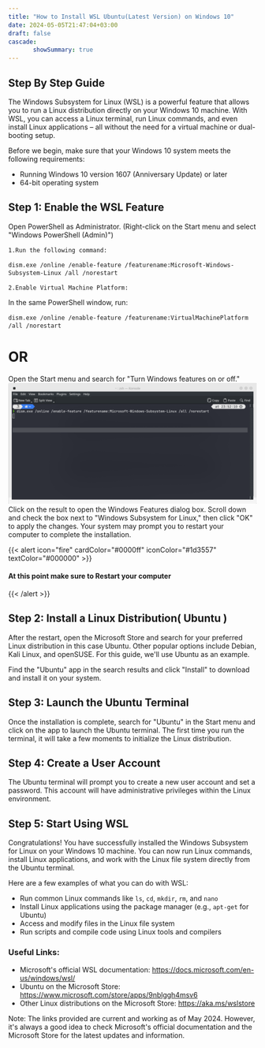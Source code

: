 ```yaml
---
title: "How to Install WSL Ubuntu(Latest Version) on Windows 10"
date: 2024-05-05T21:47:04+03:00
draft: false
cascade: 
       showSummary: true
---
```

## Step By Step Guide

The Windows Subsystem for Linux (WSL) is a powerful feature that allows you to run a Linux distribution directly on your Windows 10 machine. With WSL, you can access a Linux terminal, run Linux commands, and even install Linux applications – all without the need for a virtual machine or dual-booting setup.

Before we begin, make sure that your Windows 10 system meets the following requirements:

- Running Windows 10 version 1607 (Anniversary Update) or later
- 64-bit operating system



## Step 1: Enable the WSL Feature
Open PowerShell as Administrator. (Right-click on the Start menu and select "Windows PowerShell (Admin)")

    1.Run the following command:
```console
dism.exe /online /enable-feature /featurename:Microsoft-Windows-Subsystem-Linux /all /norestart
```
    2.Enable Virtual Machine Platform:
In the same PowerShell window, run:
```console
dism.exe /online /enable-feature /featurename:VirtualMachinePlatform /all /norestart
```


# OR

Open the Start menu and search for "Turn Windows features on or off."
![](enable.png) 
 Click on the result to open the Windows Features dialog box. Scroll down and check the box next to "Windows Subsystem for Linux," then click "OK" to apply the changes. Your system may prompt you to restart your computer to complete the installation.

{{< alert icon="fire" cardColor="#0000ff" iconColor="#1d3557" textColor="#000000" >}}
#### At this point make sure to Restart your computer
{{< /alert >}}


## Step 2: Install a Linux Distribution( Ubuntu )
After the restart, open the Microsoft Store and search for your preferred Linux distribution in this case Ubuntu. Other popular options include Debian, Kali Linux, and openSUSE. For this guide, we'll use Ubuntu as an example. 
<!-- ![](wsl.gif) -->

Find the "Ubuntu" app in the search results and click "Install" to download and install it on your system.

## Step 3: Launch the Ubuntu Terminal
Once the installation is complete, search for "Ubuntu" in the Start menu and click on the app to launch the Ubuntu terminal. The first time you run the terminal, it will take a few moments to initialize the Linux distribution.

## Step 4: Create a User Account
The Ubuntu terminal will prompt you to create a new user account and set a password. This account will have administrative privileges within the Linux environment.

## Step 5: Start Using WSL
Congratulations! You have successfully installed the Windows Subsystem for Linux on your Windows 10 machine. You can now run Linux commands, install Linux applications, and work with the Linux file system directly from the Ubuntu terminal.

Here are a few examples of what you can do with WSL:

- Run common Linux commands like `ls`, `cd`, `mkdir`, `rm`, and `nano`
- Install Linux applications using the package manager (e.g., `apt-get` for Ubuntu)
- Access and modify files in the Linux file system
- Run scripts and compile code using Linux tools and compilers

### Useful Links:
- Microsoft's official WSL documentation: https://docs.microsoft.com/en-us/windows/wsl/
- Ubuntu on the Microsoft Store: https://www.microsoft.com/store/apps/9nblggh4msv6
- Other Linux distributions on the Microsoft Store: https://aka.ms/wslstore

Note: The links provided are current and working as of May 2024. However, it's always a good idea to check Microsoft's official documentation and the Microsoft Store for the latest updates and information.
